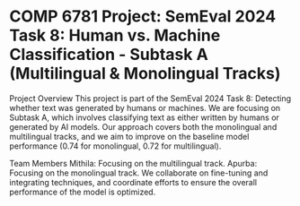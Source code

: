 # COMP 6781 Project: SemEval 2024 Task 8: Human vs. Machine Classification - Subtask A (Multilingual & Monolingual Tracks)

Project Overview
This project is part of the SemEval 2024 Task 8: Detecting whether text was generated by humans or machines. We are focusing on Subtask A, which involves classifying text as either written by humans or generated by AI models. Our approach covers both the monolingual and multilingual tracks, and we aim to improve on the baseline model performance (0.74 for monolingual, 0.72 for multilingual).

Team Members
Mithila: Focusing on the multilingual track.
Apurba: Focusing on the monolingual track.
We collaborate on fine-tuning and integrating techniques, and coordinate efforts to ensure the overall performance of the model is optimized.
